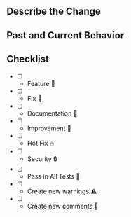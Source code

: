 ## Describe the Change

<!-- Ex: Added pipeline CI/CD -->

## Past and Current Behavior

<!-- Ex: Before we got error when parse number to string... And currently, we fixed this changing the... -->

## Checklist

- [ ] - Feature 🚀 
- [ ] - Fix 🧰
- [ ] - Documentation 📖 
- [ ] - Improvement 🌟
- [ ] - Hot Fix 🔥
- [ ] - Security 🔒
- [ ] - Pass in All Tests 🧪
- [ ] - Create new warnings ⚠️
- [ ] - Create new comments 💬
